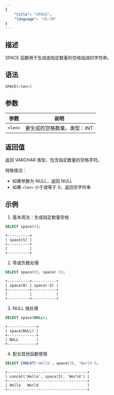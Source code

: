 ```yaml
---
{
    "title": "SPACE",
    "language": "zh-CN"
}
---
```


## 描述

SPACE 函数用于生成由指定数量的空格组成的字符串。

## 语法

```sql
SPACE(<len>)
```

## 参数

| 参数 | 说明 |
| ------- | ----------------------------------------- |
| `<len>` | 要生成的空格数量。类型：INT |

## 返回值

返回 VARCHAR 类型，包含指定数量的空格字符。

特殊情况：
- 如果参数为 NULL，返回 NULL
- 如果 `<len>` 小于或等于 0，返回空字符串

## 示例

1. 基本用法：生成指定数量空格
```sql
SELECT space(5);
```
```text
+----------+
| space(5) |
+----------+
|          |
+----------+
```

2. 零或负数处理
```sql
SELECT space(0), space(-5);
```
```text
+----------+-----------+
| space(0) | space(-5) |
+----------+-----------+
|          |           |
+----------+-----------+
```

3. NULL 值处理
```sql
SELECT space(NULL);
```
```text
+-------------+
| space(NULL) |
+-------------+
| NULL        |
+-------------+
```

4. 配合其他函数使用
```sql
SELECT CONCAT('Hello', space(3), 'World');
```
```text
+------------------------------------+
| concat('Hello', space(3), 'World') |
+------------------------------------+
| Hello   World                      |
+------------------------------------+
```
